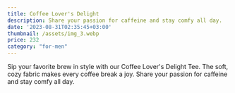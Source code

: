 ```yaml
---
title: Coffee Lover's Delight
description: Share your passion for caffeine and stay comfy all day.
date: '2023-08-31T02:35:45+03:00'
thumbnail: /assets/img_3.webp
price: 232
category: "for-men"
---
```

Sip your favorite brew in style with our Coffee Lover's Delight Tee. The soft, cozy fabric makes every coffee break a joy. Share your passion for caffeine and stay comfy all day.
